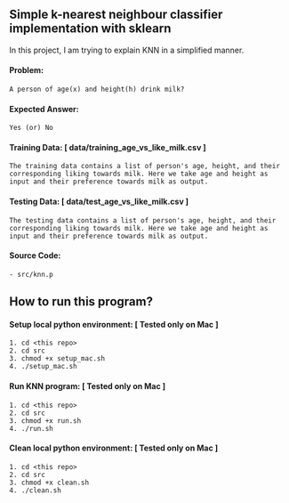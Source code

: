 ## Simple k-nearest neighbour classifier implementation with sklearn

In this project, I am trying to explain KNN in a simplified manner.

#### Problem: 

	A person of age(x) and height(h) drink milk?

#### Expected Answer:
	
	Yes (or) No

#### Training Data: [ data/training_age_vs_like_milk.csv  ]
	
	The training data contains a list of person's age, height, and their corresponding liking towards milk. Here we take age and height as input and their preference towards milk as output.

#### Testing Data: [ data/test_age_vs_like_milk.csv ]

	The testing data contains a list of person's age, height, and their corresponding liking towards milk. Here we take age and height as input and their preference towards milk as output.
	
#### Source Code:

	- src/knn.p

## How to run this program?

#### Setup local python environment: [ Tested only on Mac ]

    1. cd <this repo>
    2. cd src
    3. chmod +x setup_mac.sh 
    4. ./setup_mac.sh


#### Run KNN program: [ Tested only on Mac ]
    1. cd <this repo>
    2. cd src
    3. chmod +x run.sh 
    4. ./run.sh

#### Clean local python environment: [ Tested only on Mac ]
    1. cd <this repo>
    2. cd src
    3. chmod +x clean.sh
    4. ./clean.sh


